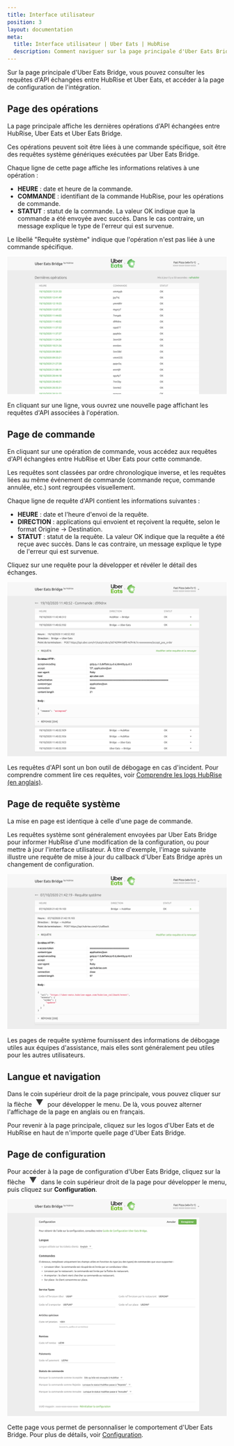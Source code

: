 ```yaml
---
title: Interface utilisateur
position: 3
layout: documentation
meta:
  title: Interface utilisateur | Uber Eats | HubRise
  description: Comment naviguer sur la page principale d'Uber Eats Bridge pour accéder aux informations sur les commandes et personnaliser son comportement.
---
```


Sur la page principale d'Uber Eats Bridge, vous pouvez consulter les requêtes d'API échangées entre HubRise et Uber Eats, et accéder à la page de configuration de l'intégration.

## Page des opérations

La page principale affiche les dernières opérations d'API échangées entre HubRise, Uber Eats et Uber Eats Bridge.

Ces opérations peuvent soit être liées à une commande spécifique, soit être des requêtes système génériques exécutées par Uber Eats Bridge.

Chaque ligne de cette page affiche les informations relatives à une opération :

- **HEURE** : date et heure de la commande.
- **COMMANDE** : identifiant de la commande HubRise, pour les opérations de commande.
- **STATUT** : statut de la commande. La valeur OK indique que la commande a été envoyée avec succès. Dans le cas contraire, un message explique le type de l'erreur qui est survenue.

Le libellé "Requête système" indique que l'opération n'est pas liée à une commande spécifique.

![Page des opérations d'Uber Eats Bridge développée par HubRise](../images/003-fr-main-page.png)

En cliquant sur une ligne, vous ouvrez une nouvelle page affichant les requêtes d'API associées à l'opération.

## Page de commande

En cliquant sur une opération de commande, vous accédez aux requêtes d'API échangées entre HubRise et Uber Eats pour cette commande.

Les requêtes sont classées par ordre chronologique inverse, et les requêtes liées au même événement de commande (commande reçue, commande annulée, etc.) sont regroupées visuellement.

Chaque ligne de requête d'API contient les informations suivantes :

- **HEURE** : date et l'heure d'envoi de la requête.
- **DIRECTION** : applications qui envoient et reçoivent la requête, selon le format Origine → Destination.
- **STATUT** : statut de la requête. La valeur OK indique que la requête a été reçue avec succès. Dans le cas contraire, un message explique le type de l'erreur qui est survenue.

Cliquez sur une requête pour la développer et révéler le détail des échanges.

![Page de commande sur Uber Eats Bridge](../images/004-fr-order-logs.png)

Les requêtes d'API sont un bon outil de débogage en cas d'incident. Pour comprendre comment lire ces requêtes, voir [Comprendre les logs HubRise (en anglais)](/docs/hubrise-logs/).

## Page de requête système

La mise en page est identique à celle d'une page de commande.

Les requêtes système sont généralement envoyées par Uber Eats Bridge pour informer HubRise d'une modification de la configuration, ou pour mettre à jour l'interface utilisateur. À titre d'exemple, l'image suivante illustre une requête de mise à jour du callback d'Uber Eats Bridge après un changement de configuration.

![Page de requête système sur Uber Eats Bridge](../images/005-fr-system-request.png)

Les pages de requête système fournissent des informations de débogage utiles aux équipes d'assistance, mais elles sont généralement peu utiles pour les autres utilisateurs.

## Langue et navigation

Dans le coin supérieur droit de la page principale, vous pouvez cliquer sur la flèche <InlineImage width="20" height="20">![icône fléchée](../images/arrow-icon.jpg)</InlineImage> pour développer le menu. De là, vous pouvez alterner l'affichage de la page en anglais ou en français.

Pour revenir à la page principale, cliquez sur les logos d'Uber Eats et de HubRise en haut de n'importe quelle page d'Uber Eats Bridge.

## Page de configuration

Pour accéder à la page de configuration d'Uber Eats Bridge, cliquez sur la flèche <InlineImage width="20" height="20">![icône fléchée](../images/arrow-icon.jpg)</InlineImage> dans le coin supérieur droit de la page pour développer le menu, puis cliquez sur **Configuration**.

![Page de configuration sur Uber Eats Bridge](../images/002-fr-configuration-page.png)

Cette page vous permet de personnaliser le comportement d'Uber Eats Bridge. Pour plus de détails, voir [Configuration](/apps/uber-eats/configuration).
